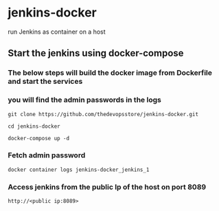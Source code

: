 # jenkins-docker
run Jenkins as container on a host

## Start the jenkins using docker-compose
### The below steps will build the docker image from Dockerfile and start the services
### you will find the admin passwords in the logs
```
git clone https://github.com/thedevopsstore/jenkins-docker.git

cd jenkins-docker

docker-compose up -d
```

### Fetch admin password

```
docker container logs jenkins-docker_jenkins_1

```

### Access jenkins from the public Ip of the host on port 8089

```
http://<public ip:8089>


